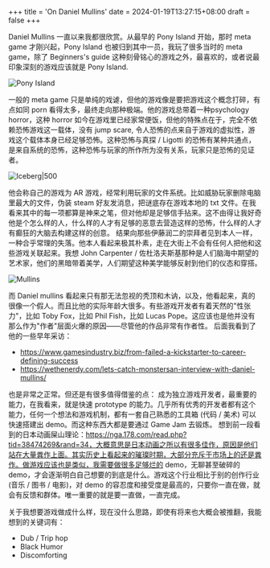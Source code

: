 +++
title = 'On Daniel Mullins'
date = 2024-01-19T13:27:15+08:00
draft = false
+++

Daniel Mullins 一直以来我都很欣赏。从最早的 Pony Island 开始，那时 meta game 才刚兴起，Pony Island 也被归到其中一员，我玩了很多当时的 meta game，除了 Beginners's guide 这种刻骨铭心的游戏之外，最喜欢的，或者说最印象深刻的游戏应该就是 Pony Island.

![Pony Island](/posts/images/20240119/PonyIsland.png)

一般的 meta game 只是单纯的戏谑，但他的游戏像是要把游戏这个概念打碎，有点如同 porn 看得太多，最终走向那种极端。他的游戏总带着一种psychology horror，这种 horror 如今在游戏里已经家常便饭，但他的特殊点在于，完全不依赖恐怖游戏这一载体，没有 jump scare, 令人恐怖的点来自于游戏的虚拟性，游戏这个载体本身已经足够恐怖。这种恐怖与真探 / Ligotti 的恐怖有某种共通点，是来自系统的恐怖，这种恐怖与玩家的所作所为没有关系，玩家只是恐怖的见证者。

![Iceberg|500](/posts/images/20240119/Iceberg.png)

他会称自己的游戏为 AR 游戏，经常利用玩家的文件系统。比如威胁玩家删除电脑里最大的文件，伪装 steam 好友发消息，把谜底存在游戏本地的 txt 文件。在我看来其中的每一项都算是神来之笔，但对他却是足够信手拈来。这不由得让我好奇他是个怎么样的人，什么样的人才有足够的恶意去营造这样的恐怖，什么样的人才有癫狂的大脑去构建这样的创意。
结果向那些伊藤润二的崇拜者见到本人一样，一种合乎常理的失落。他本人看起来极其朴素，走在大街上不会有任何人把他和这些游戏关联起来。我想 John Carpenter / 佐杜洛夫斯基那种是人们脑海中期望的艺术家，他们的黑暗带着美学，人们期望这种美学能够反射到他们的仪态和穿搭。

![Mullins](/posts/images/20240119/Mullins.png)

而 Daniel mullins 看起来只有那无法忽视的秃顶和木讷，以及，他看起来，真的很像一个假人。而且比他的实际年龄大很多。有些游戏开发者有着天然的"性张力"，比如 Toby Fox，比如 Phil Fish，比如 Lucas Pope。这应该也是他并没有那么作为"作者"层面火爆的原因——尽管他的作品非常有作者性。
后面我看到了他的一些早年采访：
- https://www.gamesindustry.biz/from-failed-a-kickstarter-to-career-defining-success
- https://wethenerdy.com/lets-catch-monstersan-interview-with-daniel-mullins/

也是非常之正常。但还是有很多值得借鉴的点：
成为独立游戏开发者，最重要的能力，在我看来，就是快速 prototype 的能力。几乎所有优秀的开发者都有这个能力，任何一个想法和游戏机制，都有一套自己熟悉的工具箱 (代码 / 美术) 可以快速搭建出 demo。而这种东西大都是要通过 Game Jam 去锻炼。
想到前一段看到的日本动画屎山理论：https://nga.178.com/read.php?tid=38474269&rand=34，大概意思是日本动画之所以有很多佳作，原因是他们站在大量粪作上面。其实历史上看起来的璀璨时期，大部分充斥于市场上的还是粪作。做游戏应该也是类似，我需要做很多足够烂的 demo，无聊甚至破碎的 demo，才会逐渐明白自己想要的到底是什么。游戏这个行业相比于别的创作行业 (音乐 / 图书 / 电影)，对 demo 的容忍度和接受度是最高的，只要你一直在做，就会有反馈和群体。唯一重要的就是要一直做，一直完成。

关于我想要游戏做成什么样，现在没什么思路，即使有将来也大概会被推翻，我能想到的关键词有：
- Dub / Trip hop
- Black Humor
- Discomforting
